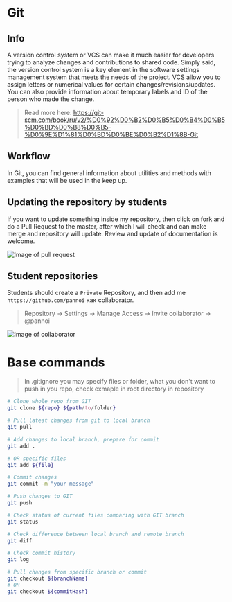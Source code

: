 # Git

## Info

A version control system or VCS can make it much easier for developers trying to analyze changes and contributions to shared code. Simply said, the version control system is a key element in the software settings management system that meets the needs of the project. VCS allow you to assign letters or numerical values for certain changes/revisions/updates. You can also provide information about temporary labels and ID of the person who made the change.

> Read more here:
https://git-scm.com/book/ru/v2/%D0%92%D0%B2%D0%B5%D0%B4%D0%B5%D0%BD%D0%B8%D0%B5-%D0%9E%D1%81%D0%BD%D0%BE%D0%B2%D1%8B-Git

## Workflow

In Git, you can find general information about utilities and methods with examples that will be used in the keep up.

## Updating the repository by students

If you want to update something inside my repository, then click on fork and do a Pull Request to the master, after which I will check and can make merge and repository will update. Review and update of documentation is welcome.

![Image of pull request](https://github.com/pannoi/tpt/blob/master/git/images/pullRequest.png)

## Student repositories

Students should create a ```Private``` Repository, and then add me ```https://github.com/pannoi``` как collaborator.

> Repository -> Settings -> Manage Access -> Invite collaborator -> @pannoi

![Image of collaborator](https://github.com/pannoi/tpt/blob/master/git/images/collaborators.PNG)

# Base commands

> In .gitignore you may specify files or folder, what you don't want to push in you repo, check exmaple in root directory in repository

```bash
# Clone whole repo from GIT 
git clone ${repo} ${path/to/folder}

# Pull latest changes from git to local branch
git pull

# Add changes to local branch, prepare for commit
git add .

# OR specific files
git add ${file}

# Commit changes
git commit -m "your message"

# Push changes to GIT 
git push

# Check status of current files comparing with GIT branch
git status

# Check difference between local branch and remote branch
git diff

# Check commit history 
git log

# Pull changes from specific branch or commit
git checkout ${branchName}
# OR
git checkout ${commitHash}
```

